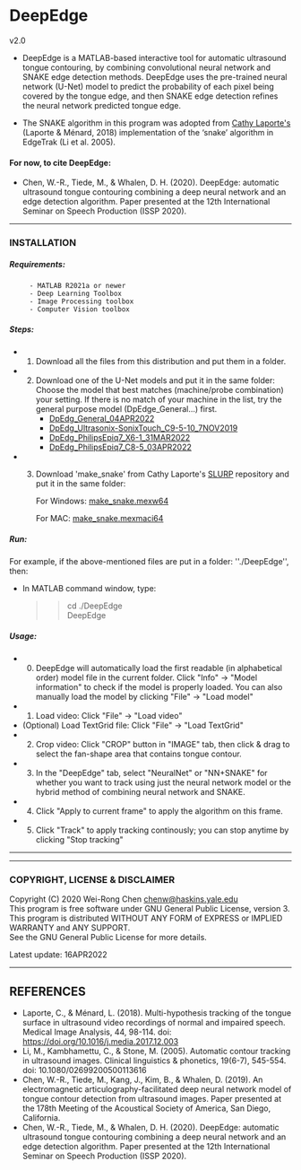 # DeepEdge
v2.0
- DeepEdge is a MATLAB-based interactive tool for automatic ultrasound tongue contouring, by combining convolutional neural network and SNAKE edge detection methods. DeepEdge uses the pre-trained neural network (U-Net) model to predict the probability of each pixel being covered by the tongue edge, and then SNAKE edge detection refines the neural network predicted tongue edge. 

- The SNAKE algorithm in this program was adopted from [Cathy Laporte's]((https://www.etsmtl.ca/Professeurs/calaporte/Accueil?lang=en-CA)) (Laporte & Ménard, 2018) implementation of the ‘snake’ algorithm in EdgeTrak (Li et al. 2005).

#### For now, to cite DeepEdge:
- Chen, W.-R., Tiede, M., & Whalen, D. H. (2020). DeepEdge: automatic ultrasound tongue contouring combining a deep neural network and an edge detection algorithm. Paper presented at the 12th International Seminar on Speech Production (ISSP 2020). 

------------------------------------------
### INSTALLATION


##### Requirements:
         - MATLAB R2021a or newer
         - Deep Learning Toolbox
         - Image Processing toolbox 
         - Computer Vision toolbox 
##### Steps:
- 1. Download all the files from this distribution and put them in a folder. 
  
- 2. Download one of the U-Net models and put it in the same folder: 
    Choose the model that best matches (machine/probe combination) your setting. 
    If there is no match of your machine in the list, try the general purpose model (DpEdge_General...) first.
      - [DpEdg_General_04APR2022](https://yaleedu-my.sharepoint.com/:u:/g/personal/wei-rong_chen_yale_edu/EeDIJCPppZRHqMZnHYtn574B-uLfHler97yzCtzXDq5a_A?e=KcZB64)
      - [DpEdg_Ultrasonix-SonixTouch_C9-5-10_7NOV2019](https://yaleedu-my.sharepoint.com/:u:/g/personal/wei-rong_chen_yale_edu/EXsijdmwl8hDuP1vKsbHdoIB3hXRq5fJNBa80H9BsyK_TA)
      - [DpEdg_PhilipsEpiq7_X6-1_31MAR2022](https://yaleedu-my.sharepoint.com/:u:/g/personal/wei-rong_chen_yale_edu/EfwIjdGuBNpHoo8gKF8KawQBbbiihSoNZ1mA090bPMQCHw?e=32RXCH)
      - [DpEdg_PhilipsEpiq7_C8-5_03APR2022](https://yaleedu-my.sharepoint.com/:u:/g/personal/wei-rong_chen_yale_edu/EdJcEUJQ7ZhAuDo4EPiPiEgBNGvALYBuYy3lVZp7Lp3vFQ?e=BVpzB8)

- 3. Download 'make_snake' from Cathy Laporte's [SLURP](https://github.com/cathylaporte/SLURP) repository and put it in the same folder:

     For Windows: [make_snake.mexw64](https://github.com/cathylaporte/SLURP/blob/master/make_snake.mexw64) 

     For MAC: [make_snake.mexmaci64](https://github.com/cathylaporte/SLURP/blob/master/make_snake.mexmaci64)

##### Run:
For example, if the above-mentioned files are put in a folder: ''./DeepEdge'', then:
- In MATLAB command window, type:
     >> cd ./DeepEdge  
     >> DeepEdge  

##### Usage: 
- 0. DeepEdge will automatically load the first readable (in alphabetical order) model file in the current folder. 
     Click "Info" -> "Model information" to check if the model is properly loaded.
     You can also manually load the model by clicking "File" -> "Load model"
- 1. Load video:  Click "File" -> "Load video"  
- (Optional) Load TextGrid file: Click "File" -> "Load TextGrid"
- 2. Crop video: Click "CROP" button in "IMAGE" tab, then click & drag to select the fan-shape area that contains tongue contour. 
- 3. In the "DeepEdge" tab, select "NeuralNet" or "NN+SNAKE" for whether you want to track using just the neural network model  or the hybrid method of combining neural network and SNAKE.  
- 4. Click "Apply to current frame" to apply the algorithm on this frame.
- 5. Click "Track" to apply tracking continously; you can stop anytime by clicking "Stop tracking"
------------------------------------------
------------------------------------------
###
<!--  If you don't have access to MATLAB R2021a, you can download a compiled standalone installer (Windows only):
(You still need to download one of the U-Net models but not 'make_snake')
[DeepEdge standalone Web installer v1.6](https://yaleedu-my.sharepoint.com/:u:/g/personal/wei-rong_chen_yale_edu/EeEVC_R1IKBLmpHzNYtMDC4Bm7v0lqx0HW10wKNQVDKmHA?e=vV5q02)
-->


### COPYRIGHT, LICENSE & DISCLAIMER
Copyright (C) 2020 Wei-Rong Chen <chenw@haskins.yale.edu>  
This program is free software under GNU General Public License, version 3.  
This program is distributed WITHOUT ANY FORM of EXPRESS or IMPLIED WARRANTY and ANY SUPPORT.    
See the GNU General Public License for more details.  


Latest update: 16APR2022

-------------------------------------------
## REFERENCES
- Laporte, C., & Ménard, L. (2018). Multi-hypothesis tracking of the tongue surface in ultrasound video recordings of normal and impaired speech. Medical Image Analysis, 44, 98-114. doi: https://doi.org/10.1016/j.media.2017.12.003
 - Li, M., Kambhamettu, C., & Stone, M. (2005). Automatic contour tracking in ultrasound images. Clinical linguistics & phonetics, 19(6-7), 545-554. doi: 10.1080/02699200500113616
- Chen, W.-R., Tiede, M., Kang, J., Kim, B., & Whalen, D. (2019). An electromagnetic articulography-facilitated deep neural network model of tongue contour detection from ultrasound images. Paper presented at the 178th Meeting of the Acoustical Society of America, San Diego, California. 
- Chen, W.-R., Tiede, M., & Whalen, D. H. (2020). DeepEdge: automatic ultrasound tongue contouring combining a deep neural network and an edge detection algorithm. Paper presented at the 12th International Seminar on Speech Production (ISSP 2020). 
